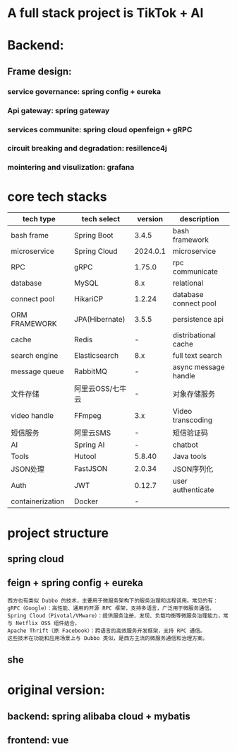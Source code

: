 # A full stack project is TikTok + AI 
# Backend:
## Frame design:
### service governance: spring config + eureka
### Api gateway: spring gateway
### services communite: spring cloud openfeign + gRPC
### circuit breaking and degradation: resillence4j
### mointering and visulization: grafana

# core tech stacks
| tech type  |  tech select | version | description |
|---------|---------|------|------|
| bash frame | Spring Boot | 3.4.5 | bash framework|
| microservice | Spring Cloud | 2024.0.1 | microservice |
| RPC | gRPC | 1.75.0 | rpc communicate |
| database | MySQL | 8.x | relational |
| connect pool | HikariCP | 1.2.24 | database connect pool |
| ORM FRAMEWORK | JPA(Hibernate) | 3.5.5 | persistence api |
| cache | Redis | - | distribational cache |
| search engine | Elasticsearch | 8.x | full text search |
| message queue | RabbitMQ | - | async message handle |
| 文件存储 | 阿里云OSS/七牛云 | - | 对象存储服务 |
| video handle | FFmpeg | 3.x | Video transcoding |
| 短信服务 | 阿里云SMS | - | 短信验证码 |
| AI | Spring AI | - | chatbot |
| Tools | Hutool | 5.8.40 | Java tools |
| JSON处理 | FastJSON | 2.0.34 | JSON序列化 |
| Auth | JWT | 0.12.7 | user authenticate |
| containerization | Docker | - |  |


# project structure

##  spring cloud

##  feign + spring config + eureka
    西方也有类似 Dubbo 的技术，主要用于微服务架构下的服务治理和远程调用。常见的有：
    gRPC（Google）：高性能、通用的开源 RPC 框架，支持多语言，广泛用于微服务通信。
    Spring Cloud（Pivotal/VMware）：提供服务注册、发现、负载均衡等微服务治理能力，常与 Netflix OSS 组件结合。
    Apache Thrift（原 Facebook）：跨语言的高效服务开发框架，支持 RPC 通信。
    这些技术在功能和应用场景上与 Dubbo 类似，是西方主流的微服务通信和治理方案。
## she


# original version:
##    backend: spring alibaba cloud + mybatis
##    frontend: vue

